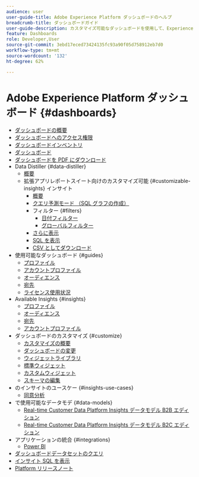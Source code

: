 ```yaml
---
audience: user
user-guide-title: Adobe Experience Platform ダッシュボードのヘルプ
breadcrumb-title: ダッシュボードガイド
user-guide-description: カスタマイズ可能なダッシュボードを使用して、Experience Platform でデータを視覚化する方法について説明します。
feature: Dashboards
role: Developer,User
source-git-commit: 3ebd17eced73424135fc93a90f05d758912eb7d0
workflow-type: tm+mt
source-wordcount: '132'
ht-degree: 62%

---
```



# Adobe Experience Platform ダッシュボード {#dashboards}

* [ダッシュボードの概要](home.md)
* [ダッシュボードへのアクセス権限](permissions.md)
* [ダッシュボードインベントリ](inventory.md)
* [ダッシュボード](user-defined-dashboards.md)
* [ダッシュボードを PDF にダウンロード](download.md)
* Data Distiller {#data-distiller}
   * [概要](data-distiller/overview.md)
   * 拡張アプリレポートスイート向けのカスタマイズ可能 {#customizable-insights} インサイト
      * [概要](data-distiller/customizable-insights/overview.md)
      * [クエリ予測モード （SQL グラフの作成）](data-distiller/customizable-insights/query-pro-mode.md)
      * フィルター {#filters}
         * [日付フィルター](data-distiller/customizable-insights/filters/date-filter.md)
         * [ グローバルフィルター ](data-distiller/customizable-insights/filters/global-filter.md)
      * [さらに表示](data-distiller/customizable-insights/view-more.md)
      * [SQL を表示](data-distiller/customizable-insights/view-sql.md)
      * [CSV としてダウンロード](data-distiller/customizable-insights/download-csv.md)
* 使用可能なダッシュボード {#guides}
   * [プロファイル](guides/profiles.md)
   * [アカウントプロファイル](guides/account-profiles.md)
   * [オーディエンス](guides/audiences.md)
   * [宛先](guides/destinations.md)
   * [ライセンス使用状況](guides/license-usage.md)
* Available Insights {#insights}
   * [プロファイル](insights/profiles.md)
   * [オーディエンス](insights/audiences.md)
   * [宛先](insights/destinations.md)
   * [アカウントプロファイル](insights/account-profiles.md)
* ダッシュボードのカスタマイズ {#customize}
   * [カスタマイズの概要](customize/overview.md)
   * [ダッシュボードの変更](customize/modify.md)
   * [ウィジェットライブラリ](customize/widget-library.md)
   * [標準ウィジェット](customize/standard-widgets.md)
   * [カスタムウィジェット](customize/custom-widgets.md)
   * [スキーマの編集](customize/edit-schema.md)
* のインサイトのユースケー {#insights-use-cases}
   * [同意分析](insights-use-cases/consent-analysis.md)
* で使用可能なデータモデ {#data-models}
   * [Real-time Customer Data Platform Insights データモデル B2B エディション](data-models/cdp-insights-data-model-b2b.md)
   * [Real-time Customer Data Platform Insights データモデル B2C エディション](data-models/cdp-insights-data-model-b2c.md)
* アプリケーションの統合 {#integrations}
   * [Power BI](integrations/power-bi.md)
* [ダッシュボードデータセットのクエリ](query.md)
* [インサイト SQL を表示](view-sql.md)
* [Platform リリースノート](https://experienceleague.adobe.com/ja/docs/experience-platform/release-notes/latest)